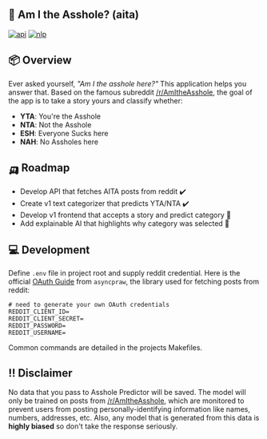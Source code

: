 ## 👀 Am I the Asshole? (aita)

[![api](https://github.com/logan-connolly/aita/actions/workflows/test_api.yaml/badge.svg)](https://github.com/logan-connolly/aita/actions/workflows/test_api.yaml)
[![nlp](https://github.com/logan-connolly/aita/actions/workflows/test_nlp.yaml/badge.svg)](https://github.com/logan-connolly/aita/actions/workflows/test_nlp.yaml)

## 📦 Overview

Ever asked yourself, *"Am I the asshole here?"* This application helps you answer that. Based on the famous subreddit [/r/AmItheAsshole](https://www.reddit.com/r/AmItheAsshole/), the goal of the app is to take a story yours and classify whether:

- **YTA**: You're the Asshole
- **NTA**: Not the Asshole
- **ESH**: Everyone Sucks here
- **NAH**: No Assholes here

## 🛺 Roadmap

- Develop API that fetches AITA posts from reddit ✔️
- Create v1 text categorizer that predicts YTA/NTA ✔️
- Develop v1 frontend that accepts a story and predict category 🚧
- Add explainable AI that highlights why category was selected 🚧

## 💻 Development

Define `.env` file in project root and supply reddit credential. Here is the official [OAuth Guide](https://asyncpraw.readthedocs.io/en/latest/getting_started/authentication.html#oauth) from `asyncpraw`, the library used for fetching posts from reddit:

```shell
# need to generate your own OAuth credentials
REDDIT_CLIENT_ID=
REDDIT_CLIENT_SECRET=
REDDIT_PASSWORD=
REDDIT_USERNAME=
```
Common commands are detailed in the projects Makefiles.

## ‼️ Disclaimer

No data that you pass to Asshole Predictor will be saved. The model will only be trained on posts from [/r/AmItheAsshole](https://www.reddit.com/r/AmItheAsshole/), which are monitored to prevent users from posting personally-identifying information like names, numbers, addresses, etc. Also, any model that is generated from this data is **highly biased** so don't take the response seriously.
